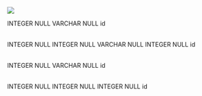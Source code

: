 


![](http://i.imgur.com/2AIlbtv.jpg)



<?xml version="1.0" encoding="utf-8" ?>
<!-- SQL XML created by WWW SQL Designer, http://code.google.com/p/wwwsqldesigner/ -->
<!-- Active URL: https://socrates.devbootcamp.com/sql -->
<sql>
<datatypes db="mysql">
  <group label="Numeric" color="rgb(238,238,170)">
    <type label="Integer" length="0" sql="INTEGER" re="INT" quote=""/>
    <type label="Decimal" length="1" sql="DECIMAL" re="DEC" quote=""/>
    <type label="Single precision" length="0" sql="FLOAT" quote=""/>
    <type label="Double precision" length="0" sql="DOUBLE" re="DOUBLE" quote=""/>
  </group>

  <group label="Character" color="rgb(255,200,200)">
    <type label="Char" length="1" sql="CHAR" quote="'"/>
    <type label="Varchar" length="1" sql="VARCHAR" quote="'"/>
    <type label="Text" length="0" sql="MEDIUMTEXT" re="TEXT" quote="'"/>
    <type label="Binary" length="1" sql="BINARY" quote="'"/>
    <type label="Varbinary" length="1" sql="VARBINARY" quote="'"/>
    <type label="BLOB" length="0" sql="BLOB" re="BLOB" quote="'"/>
  </group>

  <group label="Date &amp; Time" color="rgb(200,255,200)">
    <type label="Date" length="0" sql="DATE" quote="'"/>
    <type label="Time" length="0" sql="TIME" quote="'"/>
    <type label="Datetime" length="0" sql="DATETIME" quote="'"/>
    <type label="Year" length="0" sql="YEAR" quote=""/>
    <type label="Timestamp" length="0" sql="TIMESTAMP" quote="'"/>
  </group>

  <group label="Miscellaneous" color="rgb(200,200,255)">
    <type label="ENUM" length="1" sql="ENUM" quote=""/>
    <type label="SET" length="1" sql="SET" quote=""/>
    <type label="Bit" length="0" sql="bit" quote=""/>
  </group>
</datatypes><table x="173" y="135" name="surveys">
<row name="id" null="1" autoincrement="1">
<datatype>INTEGER</datatype>
<default>NULL</default></row>
<row name="title" null="1" autoincrement="0">
<datatype>VARCHAR</datatype>
<default>NULL</default></row>
<key type="PRIMARY" name="">
<part>id</part>
</key>
</table>
<table x="458" y="351" name="responses">
<row name="id" null="1" autoincrement="1">
<datatype>INTEGER</datatype>
<default>NULL</default></row>
<row name="question_id" null="1" autoincrement="0">
<datatype>INTEGER</datatype>
<default>NULL</default><relation table="questions" row="id" />
</row>
<row name="answer" null="1" autoincrement="0">
<datatype>VARCHAR</datatype>
<default>NULL</default></row>
<row name="user_id" null="1" autoincrement="0">
<datatype>INTEGER</datatype>
<default>NULL</default></row>
<key type="PRIMARY" name="">
<part>id</part>
</key>
</table>
<table x="714" y="143" name="questions">
<row name="id" null="1" autoincrement="1">
<datatype>INTEGER</datatype>
<default>NULL</default></row>
<row name="text" null="1" autoincrement="0">
<datatype>VARCHAR</datatype>
<default>NULL</default></row>
<key type="PRIMARY" name="">
<part>id</part>
</key>
</table>
<table x="441" y="50" name="survey_question">
<row name="id" null="1" autoincrement="1">
<datatype>INTEGER</datatype>
<default>NULL</default></row>
<row name="survey_id" null="1" autoincrement="0">
<datatype>INTEGER</datatype>
<default>NULL</default><relation table="surveys" row="id" />
</row>
<row name="question_id" null="1" autoincrement="0">
<datatype>INTEGER</datatype>
<default>NULL</default><relation table="questions" row="id" />
</row>
<key type="PRIMARY" name="">
<part>id</part>
</key>
</table>
</sql>
